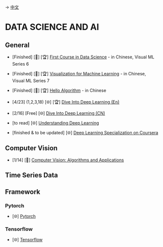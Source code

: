 -> [中文](/SKILLSETS/AI/ai-cn.md)

# DATA SCIENCE AND AI
## General
- [Finished] [📗] [🏆] [First Course in Data Science](https://github.com/Visualize-ML/Book6_First-Course-in-Data-Science) - in Chinese, Visual ML Series 6

- [Finished] [📗] [🏆] [Visualization for Machine Learning](https://github.com/Visualize-ML/Book7_Visualizations-for-Machine-Learning) - in Chinese, Visual ML Series 7

- [Finished] [📗] [🏆] [Hello Algorithm](https://www.hello-algo.com/) - in Chinese

- [4/23] (1,2,3,18) [🌐] [🏆] [Dive Into Deep Learning (En)](https://d2l.ai/)

- [2/16] [Free] [🌐] [Dive Into Deep Learning (CN)](https://zh.d2l.ai/)

- [to read] [🌐] [Understanding Deep Learning](https://udlbook.github.io/udlbook/)

- [finished & to be updated] [🌐] [Deep Learning Specialization on Coursera](https://www.coursera.org/specializations/deep-learning)

## Computer Vision
- [1/14] [📗] [Computer Vision: Algorithms and Applications](https://szeliski.org/Book/)

## Time Series Data

## Framework
### Pytorch
- [🌐] [Pytorch](https://pytorch.org/)

### Tensorflow
- [🌐] [Tensorflow](https://www.tensorflow.org/)